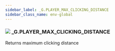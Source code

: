 ```yaml
---
sidebar_label: _G.PLAYER_MAX_CLICKING_DISTANCE
sidebar_class_name: env-global
---
```


### ![](/img/wiki/global.png) **_G**.PLAYER_MAX_CLICKING_DISTANCE
Returns maximum clicking distance<br/>

